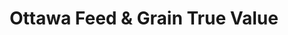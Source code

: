 ---
title: "Ottawa Feed & Grain True Value"
url: /ottawa/ottawa-feed-und-grain-true-value/
shop: Eisenwaren
---